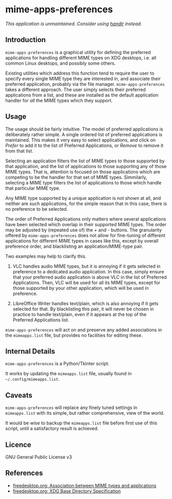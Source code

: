 # mime-apps-preferences

*This application is unmaintained. Consider using [handlr](https://github.com/chmln/handlr) instead.*

## Introduction

`mime-apps-preferences` is a graphical utility for defining the preferred
applications for handling different MIME types on XDG desktops,
i.e. all common Linux desktops, and possibly some others.

Existing utilities which address this function tend to require the
user to specify every single MIME type they are interested in, and
associate their preferred application, probably via the file manager.
`mime-apps-preferences` takes a different approach.  The user simply
selects their preferred applications from a list, and these are
installed as the default application handler for *all* the MIME types
which they support.

## Usage

The usage should be fairly intuitive.  The model of preferred
applications is deliberately rather simple.  A single ordered list of
preferred applications is maintained.  This makes it very easy to
select applications, and click on _Prefer_ to add it to the list of
Preferred Applications, or _Remove_ to remove it from that list.

Selecting an application filters the list of MIME types to those
supported by that application, and the list of applications to those
supporting any of those MIME types.  That is, attention is focused on
those applications which are competing to be the handler for that set
of MIME types.  Simmilarly, selecting a MIME type filters the list of
applications to those which handle that particular MIME type.

Any MIME type supported by a unique application is not shown at all,
and neither are such applications, for the simple reason that in this
case, there is no preference to be selected.

The order of Preferred Applications only matters where several
applications have been selected which overlap in their supported MIME
types.  The order may be adjusted by (repeated use of) the _+_ and _-_
buttons.  The granularity offered by `mime-apps-preferences` does not
allow for fine-tuning of different applications for different MIME
types in cases like this, except by overall preference order, and
blacklisting an application/MIME-type pair.

Two examples may help to clarify this.

1. VLC handles audio MIME types, but it is annoying if it gets selected
in preference to a dedicated audio application.  In this case, simply
ensure that your preferred audio application is above VLC in the list
of Preferred Applications.  Then, VLC will be used for all its MIME
types, except for those supported by your other application, which
will be used in preference.

2. LibreOffice Writer handles text/plain, which is also annoying if it
gets selected for that.  By blacklisting this pair, it will never be
chosen in practice to handle text/plain, even if it appears at the top
of the Preferred Applications list.

`mime-apps-preferences` will act on and preserve any added
associations in the `mimeapps.list` file, but provides no facilities
for editing these.

## Internal Details

`mime-apps-preferences` is a Python/Tkinter script.

It works by updating the `mimeapps.list` file, usually found in `~/.config/mimeapps.list`.

## Caveats

`mime-apps-preferences` will replace any finely tuned settings in
`mimeapps.list` with its simple, but rather comprehensive, view of the world.

It would be wise to backup the `mimeapps.list` file before first use
of this script, until a satisfactory result is achieved.

## Licence

GNU General Public License v3

## References
+ [freedesktop.org: Association between MIME types and applications](http://standards.freedesktop.org/mime-apps-spec/latest/index.html)
+ [freedesktop.org: XDG Base Directory Specification](http://standards.freedesktop.org/basedir-spec/latest/)
